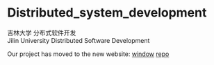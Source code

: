 # Distributed_system_development

吉林大学 分布式软件开发  
Jilin University Distributed Software Development  

Our project has moved to the new website:
[window](joki-sr.github.io/SmartStride/)
[repo](https://github.com/joki-sr/SmartStride)
